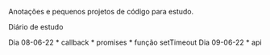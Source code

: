 Anotações e pequenos projetos de código para estudo.

Diário de estudo

Dia 08-06-22
    * callback
    * promises
    * função setTimeout
Dia 09-06-22
    * api